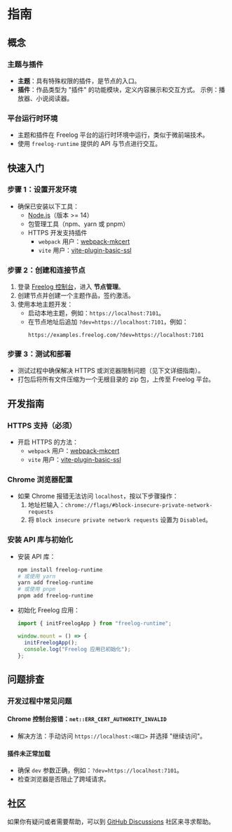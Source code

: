 # 指南

## 概念

### 主题与插件

- **主题**：具有特殊权限的插件，是节点的入口。
- **插件**：作品类型为 "插件" 的功能模块，定义内容展示和交互方式。
  示例：播放器、小说阅读器。

### 平台运行时环境

- 主题和插件在 Freelog 平台的运行时环境中运行，类似于微前端技术。
- 使用 `freelog-runtime` 提供的 API 与节点进行交互。

## 快速入门

### 步骤 1：设置开发环境

- 确保已安装以下工具：
  - [Node.js](https://nodejs.org/)（版本 >= 14）
  - 包管理工具（npm、yarn 或 pnpm）
  - HTTPS 开发支持插件
    - `webpack` 用户：[webpack-mkcert](https://www.npmjs.com/package/webpack-mkcert)
    - `vite` 用户：[vite-plugin-basic-ssl](https://github.com/vitejs/vite-plugin-basic-ssl)

### 步骤 2：创建和连接节点

1. 登录 [Freelog 控制台](https://console.freelog.com)，进入 **节点管理**。
2. 创建节点并创建一个主题作品，签约激活。
3. 使用本地主题开发：
   - 启动本地主题，例如：`https://localhost:7101`。
   - 在节点地址后追加 `?dev=https://localhost:7101`，例如：
     ```
     https://examples.freelog.com/?dev=https://localhost:7101
     ```

### 步骤 3：测试和部署

- 测试过程中确保解决 HTTPS 或浏览器限制问题（见下文详细指南）。
- 打包后将所有文件压缩为一个无根目录的 zip 包，上传至 Freelog 平台。

## 开发指南

### HTTPS 支持（必须）

- 开启 HTTPS 的方法：
  - `webpack` 用户：[webpack-mkcert](https://www.npmjs.com/package/webpack-mkcert)
  - `vite` 用户：[vite-plugin-basic-ssl](https://github.com/vitejs/vite-plugin-basic-ssl)

### Chrome 浏览器配置

- 如果 Chrome 报错无法访问 `localhost`，按以下步骤操作：
  1. 地址栏输入：`chrome://flags/#block-insecure-private-network-requests`
  2. 将 `Block insecure private network requests` 设置为 `Disabled`。

### 安装 API 库与初始化

- 安装 API 库：

  ```bash
  npm install freelog-runtime
  # 或使用 yarn
  yarn add freelog-runtime
  # 或使用 pnpm
  pnpm add freelog-runtime
  ```

- 初始化 Freelog 应用：

  ```javascript
  import { initFreelogApp } from "freelog-runtime";

  window.mount = () => {
    initFreelogApp();
    console.log("Freelog 应用已初始化");
  };
  ```

## 问题排查

### 开发过程中常见问题

#### Chrome 控制台报错：`net::ERR_CERT_AUTHORITY_INVALID`

- 解决方法：手动访问 `https://localhost:<端口>` 并选择 "继续访问"。

#### 插件未正常加载

- 确保 `dev` 参数正确，例如：`?dev=https://localhost:7101`。
- 检查浏览器是否阻止了跨域请求。

## 社区

如果你有疑问或者需要帮助，可以到 [GitHub Discussions](https://github.com/freelogfe/freelog-runtime/discussions) 社区来寻求帮助。



